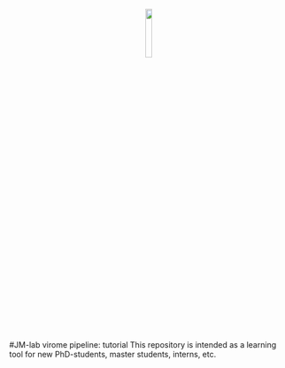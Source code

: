 <p align="center">
  <img src="https://rega.kuleuven.be/cev/viralmetagenomics/pictures/lovm/image_preview" height="15%" width="15%"/>
</p>

#JM-lab virome pipeline: tutorial
This repository is intended as a learning tool for new PhD-students, master students, interns, etc.
